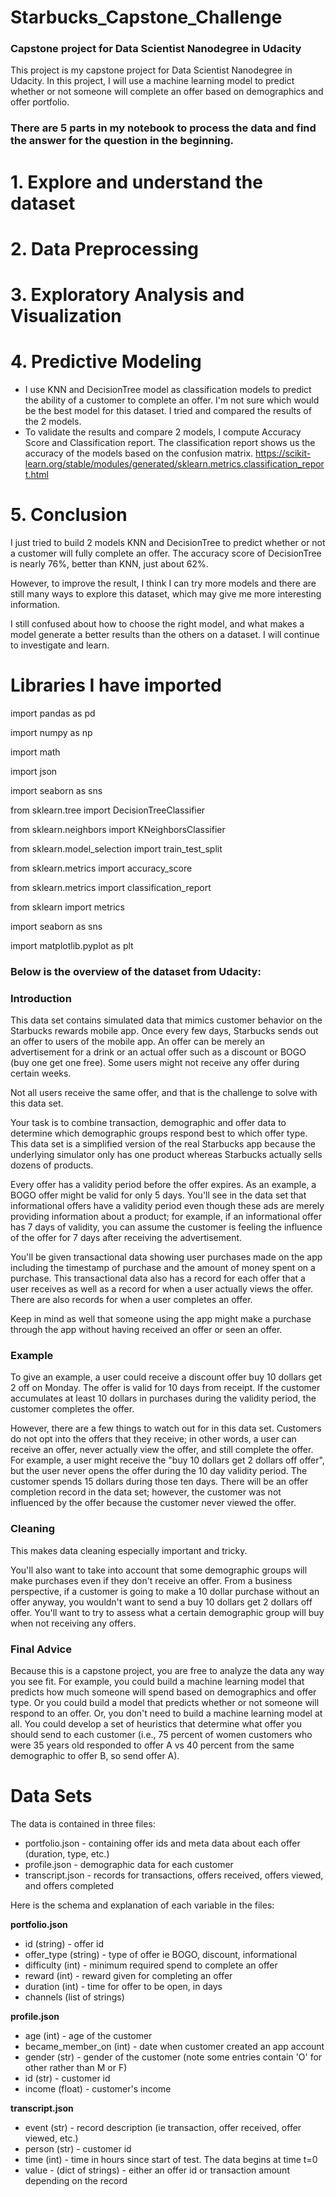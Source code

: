 # Starbucks_Capstone_Challenge
### Capstone project for Data Scientist Nanodegree in Udacity

This project is my capstone project for Data Scientist Nanodegree in Udacity.
In this project, I will use a machine learning model to predict whether or not someone will complete an offer based on demographics and offer portfolio.

### There are 5 parts in my notebook to process the data and find the answer for the question in the beginning.

# 1. Explore and understand the dataset
# 2. Data Preprocessing
# 3. Exploratory Analysis and Visualization
# 4. Predictive Modeling
  - I use KNN and DecisionTree model as classification models to predict the ability of a customer to complete an offer. I'm not sure which would be the best model for this dataset. I tried and compared the results of the 2 models.
  - To validate the results and compare 2 models, I compute Accuracy Score and Classification report. The classification report shows us the accuracy of the models based on the confusion matrix.
  https://scikit-learn.org/stable/modules/generated/sklearn.metrics.classification_report.html

# 5. Conclusion
I just tried to build 2 models KNN and DecisionTree to predict whether or not a customer will fully complete an offer. The accuracy score of DecisionTree is nearly 76%, better than KNN, just about 62%. 

However, to improve the result, I think I can try more models and there are still many ways to explore this dataset, which may give me more interesting information.

I still confused about how to choose the right model, and what makes a model generate a better results than the others on a dataset. I will continue to investigate and learn.

# Libraries I have imported


import pandas as pd

import numpy as np

import math

import json

import seaborn as sns

from sklearn.tree import DecisionTreeClassifier

from sklearn.neighbors import KNeighborsClassifier

from sklearn.model_selection import train_test_split

from sklearn.metrics import accuracy_score

from sklearn.metrics import classification_report

from sklearn import metrics

import seaborn as sns

import matplotlib.pyplot as plt







### Below is the overview of the dataset from Udacity:

### Introduction

This data set contains simulated data that mimics customer behavior on the Starbucks rewards mobile app. Once every few days, Starbucks sends out an offer to users of the mobile app. An offer can be merely an advertisement for a drink or an actual offer such as a discount or BOGO (buy one get one free). Some users might not receive any offer during certain weeks. 

Not all users receive the same offer, and that is the challenge to solve with this data set.

Your task is to combine transaction, demographic and offer data to determine which demographic groups respond best to which offer type. This data set is a simplified version of the real Starbucks app because the underlying simulator only has one product whereas Starbucks actually sells dozens of products.

Every offer has a validity period before the offer expires. As an example, a BOGO offer might be valid for only 5 days. You'll see in the data set that informational offers have a validity period even though these ads are merely providing information about a product; for example, if an informational offer has 7 days of validity, you can assume the customer is feeling the influence of the offer for 7 days after receiving the advertisement.

You'll be given transactional data showing user purchases made on the app including the timestamp of purchase and the amount of money spent on a purchase. This transactional data also has a record for each offer that a user receives as well as a record for when a user actually views the offer. There are also records for when a user completes an offer. 

Keep in mind as well that someone using the app might make a purchase through the app without having received an offer or seen an offer.

### Example

To give an example, a user could receive a discount offer buy 10 dollars get 2 off on Monday. The offer is valid for 10 days from receipt. If the customer accumulates at least 10 dollars in purchases during the validity period, the customer completes the offer.

However, there are a few things to watch out for in this data set. Customers do not opt into the offers that they receive; in other words, a user can receive an offer, never actually view the offer, and still complete the offer. For example, a user might receive the "buy 10 dollars get 2 dollars off offer", but the user never opens the offer during the 10 day validity period. The customer spends 15 dollars during those ten days. There will be an offer completion record in the data set; however, the customer was not influenced by the offer because the customer never viewed the offer.

### Cleaning

This makes data cleaning especially important and tricky.

You'll also want to take into account that some demographic groups will make purchases even if they don't receive an offer. From a business perspective, if a customer is going to make a 10 dollar purchase without an offer anyway, you wouldn't want to send a buy 10 dollars get 2 dollars off offer. You'll want to try to assess what a certain demographic group will buy when not receiving any offers.

### Final Advice

Because this is a capstone project, you are free to analyze the data any way you see fit. For example, you could build a machine learning model that predicts how much someone will spend based on demographics and offer type. Or you could build a model that predicts whether or not someone will respond to an offer. Or, you don't need to build a machine learning model at all. You could develop a set of heuristics that determine what offer you should send to each customer (i.e., 75 percent of women customers who were 35 years old responded to offer A vs 40 percent from the same demographic to offer B, so send offer A).

# Data Sets

The data is contained in three files:

* portfolio.json - containing offer ids and meta data about each offer (duration, type, etc.)
* profile.json - demographic data for each customer
* transcript.json - records for transactions, offers received, offers viewed, and offers completed

Here is the schema and explanation of each variable in the files:

**portfolio.json**
* id (string) - offer id
* offer_type (string) - type of offer ie BOGO, discount, informational
* difficulty (int) - minimum required spend to complete an offer
* reward (int) - reward given for completing an offer
* duration (int) - time for offer to be open, in days
* channels (list of strings)

**profile.json**
* age (int) - age of the customer 
* became_member_on (int) - date when customer created an app account
* gender (str) - gender of the customer (note some entries contain 'O' for other rather than M or F)
* id (str) - customer id
* income (float) - customer's income

**transcript.json**
* event (str) - record description (ie transaction, offer received, offer viewed, etc.)
* person (str) - customer id
* time (int) - time in hours since start of test. The data begins at time t=0
* value - (dict of strings) - either an offer id or transaction amount depending on the record




